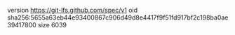 version https://git-lfs.github.com/spec/v1
oid sha256:5655a63eb44e93400867c906d49d8e4417f9f51fd917bf2c198ba0ae39417800
size 6039
